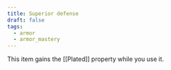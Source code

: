 ```yaml
---
title: Superior defense
draft: false
tags:
  - armor
  - armor_mastery
---
```

This item gains the [[Plated]] property while you use it.